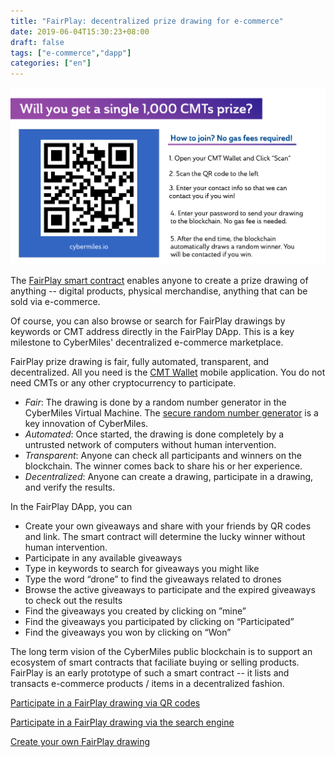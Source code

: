```yaml
---
title: "FairPlay: decentralized prize drawing for e-commerce"
date: 2019-06-04T15:30:23+08:00
draft: false
tags: ["e-commerce","dapp"] 
categories: ["en"] 
---
```


![](/images/20190502-fairplay-01.png)

The [FairPlay smart contract](https://github.com/CyberMiles/smart_contracts/blob/master/FairPlay/v1/FairPlay.lity) enables anyone to create a prize drawing of anything -- digital products, physical merchandise, anything that can be sold via e-commerce. 

Of course, you can also browse or search for FairPlay drawings by keywords or CMT address directly in the FairPlay DApp. This is a key milestone to CyberMiles' decentralized e-commerce marketplace.

FairPlay prize drawing is fair, fully automated, transparent, and decentralized.  All you need is the [CMT Wallet](https://cybermiles.io/blockchain-infrastructure/cmt-wallet/) mobile application. You do not need CMTs or any other cryptocurrency to participate.

* *Fair*: The drawing is done by a random number generator in the CyberMiles Virtual Machine. The [secure random number generator](https://www.litylang.org/rand/) is a key innovation of CyberMiles.
* *Automated*: Once started, the drawing is done completely by a untrusted network of computers without human intervention.
* *Transparent*: Anyone can check all participants and winners on the blockchain. The winner comes back to share his or her experience.
* *Decentralized*: Anyone can create a drawing, participate in a drawing, and verify the results.

In the FairPlay DApp, you can
* Create your own giveaways and share with your friends by QR codes and link. The smart contract will determine the lucky winner without human intervention.
* Participate in any available giveaways
* Type in keywords to search for giveaways you might like
* Type the word “drone” to find the giveaways related to drones
* Browse the active giveaways to participate  and the expired giveaways to check out the results
* Find the giveaways you created by clicking on ”mine”
* Find the giveaways you participated by clicking on “Participated”
* Find the giveaways you won by clicking on “Won”


The long term vision of the CyberMiles public blockchain is to support an ecosystem of smart contracts that faciliate buying or selling products. FairPlay is an early prototype of such a smart contract -- it lists and transacts e-commerce products / items in a decentralized fashion.

[Participate in a FairPlay drawing via QR codes](/post/20190502-fairplay1-player-en/)

[Participate in a FairPlay drawing via the search engine](/post/20190502-fairplay2-player-en/)

[Create your own FairPlay drawing](/post/20190502-fairplay-creator-en/)

